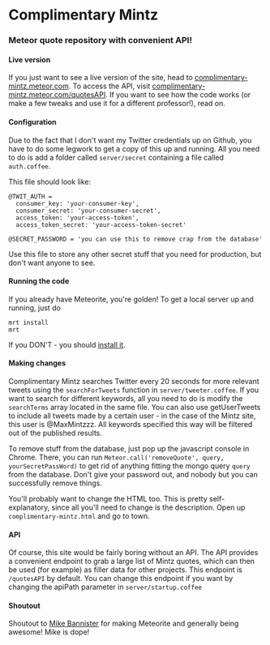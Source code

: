 Complimentary Mintz
===================

### Meteor quote repository with convenient API!

#### Live version
If you just want to see a live version of the site, head to [complimentary-mintz.meteor.com](http://complimentary-mintz.meteor.com/).
To access the API, visit [complimentary-mintz.meteor.com/quotesAPI](http://complimentary-mintz.meteor.com/quotesAPI).
If you want to see how the code works (or make a few tweaks and use it for a different professor!), read on.

#### Configuration
Due to the fact that I don't want my Twitter credentials up on Github, you have to do some legwork to get a copy of this 
up and running. All you need to do is add a folder called `server/secret` containing a file called `auth.coffee`. 

This file should look like: 
```
@TWIT_AUTH =
  consumer_key: 'your-consumer-key',
  consumer_secret: 'your-consumer-secret', 
  access_token: 'your-access-token',
  access_token_secret: 'your-access-token-secret'

@SECRET_PASSWORD = 'you can use this to remove crap from the database'
```

Use this file to store any other secret stuff that you need for production, but don't want anyone to see.

#### Running the code

If you already have Meteorite, you're golden! To get a local server up and running, just do
```
mrt install
mrt
```
If you DON'T - you should [install it](https://github.com/oortcloud/meteorite).

#### Making changes
Complimentary Mintz searches Twitter every 20 seconds for more relevant tweets using the `searchForTweets` function in `server/tweeter.coffee`.
If you want to search for different keywords, all you need to do is modify the `searchTerms` array located in the same file.
You can also use getUserTweets to include all tweets made by a certain user - in the case of the Mintz site, this user is @MaxMintzzz.
All keywords specified this way will be filtered out of the published results.

To remove stuff from the database, just pop up the javascript console in Chrome. There, you can run `Meteor.call('removeQuote', query, yourSecretPassWord)`
to get rid of anything fitting the mongo query `query` from the database. Don't give your password out, and nobody but you can successfully remove things.

You'll probably want to change the HTML too. This is pretty self-explanatory, since all you'll need to change is the description.
Open up `complimentary-mintz.html` and go to town.

#### API
Of course, this site would be fairly boring without an API. The API provides a convenient endpoint to grab
a large list of Mintz quotes, which can then be used (for example) as filler data for other projects. This endpoint is
`/quotesAPI` by default. You can change this endpoint if you want by changing the apiPath parameter in `server/startup.coffee`

#### Shoutout
Shoutout to [Mike Bannister](https://github.com/possibilities) for making Meteorite and generally being awesome! Mike is dope!
